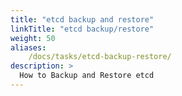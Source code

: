 ```yaml
---
title: "etcd backup and restore"
linkTitle: "etcd backup/restore"
weight: 50 
aliases:
    /docs/tasks/etcd-backup-restore/
description: >
  How to Backup and Restore etcd
---
```

